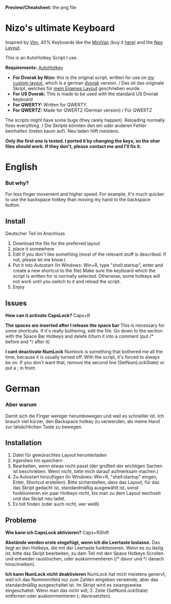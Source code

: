 **Preview/Cheatsheet:** the png file

# Nizo's ultimate Keyboard
Inspired by [Vim](https://en.wikipedia.org/wiki/Vim_(text_editor)), 40% Keyboards like the [MiniVan](https://i.ytimg.com/vi/g6bKhcrlnn8/maxresdefault.jpg) (buy it [here](https://thevankeyboards.com/)) and the [Neo Layout](https://www.neo-layout.org/).

This is an AutoHotkey Script I use.

**Requirements:** [AutoHotkey](https://www.autohotkey.com/)


* **For Dvorak by Nizo:** this is the original script, written for use on [my custom layout](https://github.com/theNizo/DvorakByNizo-German), which is a german [dvorak](https://en.wikipedia.org/wiki/Dvorak_Simplified_Keyboard) version. / Das ist das originale Skript, welches für [mein Eigenes Layout](https://github.com/theNizo/DvorakByNizo-German) geschrieben wurde.
* **For US Dvorak:** This is made to be used with the standard US Dvorak keyboard
* **For QWERTY:** Written for QWERTY.
* **For QWERTZ:** Made for QWERTZ (German version) / Für QWERTZ

The scripts might have some bugs (they rarely happen). Reloading normally fixes everything. / Die Skripte könnten den ein oder anderen Fehler beinhalten (treten kaum auf). Neu laden hilft meistens.

**Only the first one is tested. I ported it by changing the keys, so the oher files should work. If they don't, please contact me and I'll fix it.**

# English

### But why?
For less finger movement and higher speed. For example, It's much quicker to use the backspace hotkey than moving my hand to the backspace button.

## Install
Deutscher Teil im Anschluss

1. Download the file for the preferred layout
2. place it somewhere
3. Edit if you don't like something (most of the relevant stuff is described. If not, please let me know.)
4. Put it into Autostart (In Windows: Win+R, type "shell:startup", enter and create a new shortcut to the file) Make sure the keyboard which the script is written for is normally selected. Otherwise, some hotkeys will not work until you switch to it and reload the script.
5. Enjoy

## Issues

**How can it activate CapsLock?** Caps+R

**The spaces are inserted after I release the space bar** This is necessary for some shortcuts. If it's really bothering, edit the file. Go down to the section with the Space Bar Hotkeys and delete it/turn it into a comment (put /* before and */ after it)

**I cant deactivate NumLock** Numlock is something that bothered me all the time, because it is usually turned off. With the script, it's forced to always be on. If you don't want that, remove the second line (SetNumLockState) or put a ; in front.

# German

### Aber warum
Damit sich die Finger weniger herumbewegen und weil es schnelller ist. Ich brauch viel kürzer, den Backspace hotkey zu verwenden, als meine Hand zur tatsächlichen Taste zu bewegen.

## Installation

1. Datei für gewünschtes Layout herunterladen
2. Irgendwo hin speichern
3. Bearbeiten, wenn etwas nicht passt (der großteil der wichtigen Sachen ist beschrieben. Wenn nicht, bitte mich darauf aufmerksam machen.)
4. Zu Autostart hinzufügen (In Windows: Win+R, "shell:startup" eingen, Enter, Shortcut erstellen). Bitte sicherstellen, dass das Layout, für das das Skript gedacht ist, standardmäßig ausgewählt ist, sonst funktionieren ein paar Hotkeys nicht, bis man zu dem Layout wechselt und das Skript neu ladet.
5. Es toll finden (oder auch nicht, wer weiß)

## Probleme

**Wie kann ich CapsLock aktivieren?** Caps+RShift

**Abstände werden erste eingefügt, wenn ich die Leertaste loslasse.** Das liegt an den Hotkeys, die mit der Leertaste funktionieren. Wenn es zu lästig ist, bitte das Skript bearbeiten, zu dam Teil mit den Space Hotkeys Scrollen und entweder rauslöschen, oder auskommentieren (/* davor und */ danach hinschreiben).

**Ich kann NumLock nicht deaktivieren** NumLock hat mich meistens genervt, weil ich das Nummernfeld nur zum Zahlen eingeben verwende, aber das standardmäßig ausgeschaltet ist. Im Skript wird es zwangsweise eingeschaltet. Wenn man das nicht will, 2. Zeile (SetNumLockState) entfernen oder auskommentieren (; davorsetzten).
